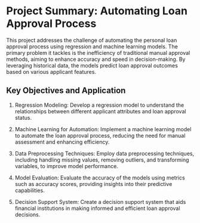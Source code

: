 # Project Summary: Automating Loan Approval Process

This project addresses the challenge of automating the personal loan approval process using regression and machine learning models. The primary problem it tackles is the inefficiency of traditional manual approval methods, aiming to enhance accuracy and speed in decision-making. By leveraging historical data, the models predict loan approval outcomes based on various applicant features.

## Key Objectives and Application

1. Regression Modeling: Develop a regression model to understand the relationships between different applicant attributes and loan approval status.

2. Machine Learning for Automation: Implement a machine learning model to automate the loan approval process, reducing the need for manual assessment and enhancing efficiency.

3. Data Preprocessing Techniques: Employ data preprocessing techniques, including handling missing values, removing outliers, and transforming variables, to improve model performance.

4. Model Evaluation: Evaluate the accuracy of the models using metrics such as accuracy scores, providing insights into their predictive capabilities.

5. Decision Support System: Create a decision support system that aids financial institutions in making informed and efficient loan approval decisions.
